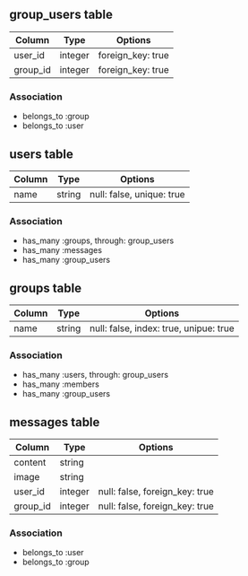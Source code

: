 ## group_users table

|Column|Type|Options|
|------|----|-------|
|user_id|integer|foreign_key: true|
|group_id|integer|foreign_key: true|

### Association

- belongs_to :group
- belongs_to :user


## users table

|Column|Type|Options|
|------|----|-------|
|name|string|null: false, unique: true|

### Association

- has_many :groups, through: group_users
- has_many :messages
- has_many :group_users


## groups table

|Column|Type|Options|
|------|----|-------|
|name|string|null: false, index: true, unipue: true|

### Association

- has_many :users, through: group_users
- has_many :members
- has_many :group_users


## messages table

|Column|Type|Options|
|------|----|-------|
|content|string|　|
|image|string|　|
|user_id|integer|null: false, foreign_key: true|
|group_id|integer|null: false, foreign_key: true|

### Association

- belongs_to :user
- belongs_to :group
